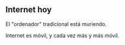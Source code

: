 ## Internet hoy

El "ordenador" tradicional está muriendo.

Internet es móvil, y cada vez más y más móvil.

